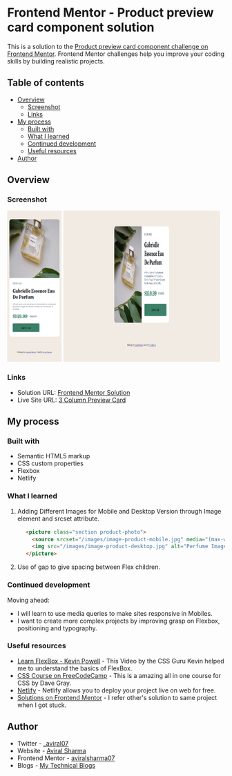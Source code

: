 # Frontend Mentor - Product preview card component solution

This is a solution to the [Product preview card component challenge on Frontend Mentor](https://www.frontendmentor.io/challenges/product-preview-card-component-GO7UmttRfa). Frontend Mentor challenges help you improve your coding skills by building realistic projects. 

## Table of contents

- [Overview](#overview)
  - [Screenshot](#screenshot)
  - [Links](#links)
- [My process](#my-process)
  - [Built with](#built-with)
  - [What I learned](#what-i-learned)
  - [Continued development](#continued-development)
  - [Useful resources](#useful-resources)
- [Author](#author)

## Overview

### Screenshot

<p float="left">
<img src="https://github.com/aviralsharma07/product-preview-card-component/blob/0df2dbaf209cfbdab46bdd3d2474c32b1339f8a1/prodmobile.png" width="25%" height="350px">

<img src="https://github.com/aviralsharma07/product-preview-card-component/blob/0df2dbaf209cfbdab46bdd3d2474c32b1339f8a1/proddesktop.png" width="72%" height="350px">
</p>

### Links

- Solution URL: [Frontend Mentor Solution](https://www.frontendmentor.io/solutions/responsive-product-preview-card-component-uST1FTWaeM)
- Live Site URL: [3 Column Preview Card](https://product-preview-card-avi.netlify.app/)

## My process

### Built with

- Semantic HTML5 markup
- CSS custom properties
- Flexbox
- Netlify

### What I learned

1. Adding Different Images for Mobile and Desktop Version through Image element and srcset attribute.
```html
      <picture class="section product-photo">
        <source srcset="/images/image-product-mobile.jpg" media="(max-width:600px)">
        <img src="/images/image-product-desktop.jpg" alt="Perfume Image">
      </picture>
```
2. Use of gap to give spacing between Flex children.

### Continued development

Moving ahead:
- I will learn to use media queries to make sites responsive in Mobiles.
- I want to create more complex projects by improving grasp on Flexbox, positioning and typography.

### Useful resources

- [Learn FlexBox - Kevin Powell](https://youtu.be/u044iM9xsWU) - This Video by the CSS Guru Kevin helped me to understand the basics of FlexBox.
- [CSS Course on FreeCodeCamp](https://youtu.be/OXGznpKZ_sA) - This is a amazing all in one course for CSS by Dave Gray.
- [Netlify](https://www.netlify.com/) - Netlify allows you to deploy your project live on web for free.
- [Solutions on Frontend Mentor](https://www.frontendmentor.io/solutions) - I refer other's solution to same project when I got stuck.

## Author

- Twitter - [_aviral07](https://www.twitter.com/_aviral07)
- Website - [Aviral Sharma](https://github.com/aviralsharma07)
- Frontend Mentor - [aviralsharma07](https://www.frontendmentor.io/profile/aviralsharma07)
- Blogs - [My Technical Blogs](https://codedamn.com/news/author/aviralsharma)

